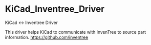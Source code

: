 # KiCad_Inventree_Driver
KiCad &lt;-> Inventree Driver

This driver helps KiCad to communicate with InvenTree to source part information.
https://github.com/inventree